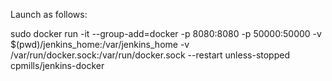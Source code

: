 Launch as follows:

sudo docker run -it --group-add=docker -p 8080:8080 -p 50000:50000 -v $(pwd)/jenkins_home:/var/jenkins_home -v /var/run/docker.sock:/var/run/docker.sock --restart unless-stopped cpmills/jenkins-docker
